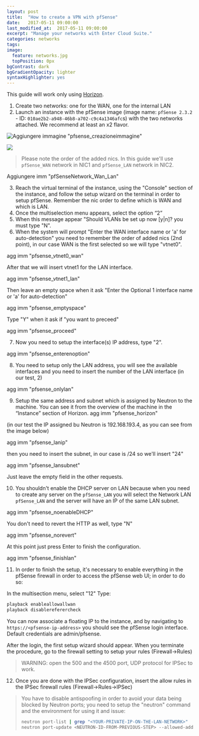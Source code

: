 ```yaml
---
layout: post
title:  "How to create a VPN with pfSense"
date:   2017-05-11 09:00:00
last_modified_at:  2017-05-11 09:00:00
excerpt: "Manage your networks with Enter Cloud Suite."
categories: networks
tags:
image:
  feature: networks.jpg
  topPosition: 0px
bgContrast: dark
bgGradientOpacity: lighter
syntaxHighlighter: yes
---
```


This guide will work only using [Horizon](https://horizon.entercloudsuite.com/).

1. Create two networks: one for the WAN, one for the internal LAN
2. Launch an instance with the pfSense image (image name: `pfSense 2.3.2` - ID: `010ae2b2-a948-46b8-a702-c9c4a1346afc`s) with the two networks attached. We recommend at least an x2 flavor.

![Aggiungere immagine "pfsense_creazioneimmagine"](/pfsense_creazioneimmagine.PNG)

<img class="responsive-guide-img" src="{{ site.baseurl_posts_img }}pfsense_creazioneimmagine.PNG">

> Please note the order of the added nics.
> In this guide we'll use `pfSense_WAN` network in NIC1 and `pfSense_LAN` network in NIC2.

Aggiungere imm "pfSenseNetwork_Wan_Lan"

3. Reach the virtual terminal of the instance, using the "Console" section of the instance, and follow the setup wizard on the terminal in order to setup pfSense. Remember the nic order to define which is WAN and which is LAN.
4. Once the multiselection menu appears, select the option “2”
5. When this message appear "Should VLANs be set up now [y|n]? you must type "N".
6. When the system will prompt "Enter the WAN interface name or 'a' for auto-detection" you need to remember the order of added nics (2nd point), in our case WAN is the first selected so we will type "vtnet0".

agg imm "pfsense_vtnet0_wan"

After that we will insert vtnet1 for the LAN interface.

agg imm "pfsense_vtnet1_lan"

Then leave an empty space when it ask "Enter the Optional 1 interface name or 'a' for auto-detection"

agg imm "pfsense_emptyspace"

Type "Y" when it ask if "you want to preceed"

agg imm "pfsense_proceed"

7. Now you need to setup the interface(s) IP address, type "2".

agg imm "pfsense_enterenoption"

8. You need to setup only the LAN address, you will see the available interfaces and you need to insert the number of the LAN interface (in our test, 2)

agg imm "pfsense_onlylan"

9. Setup the same address and subnet which is assigned by Neutron to the machine. You can see it from the overview of the machine in the “Instance” section of Horizon.
agg imm "pfsense_horizon"

(in our test the IP assigned bu Neutron is 192.168.193.4, as you can see from the image below)

agg imm "pfsense_lanip"

then you need to insert the subnet, in our case is /24 so we'll insert "24"

agg imm "pfsense_lansubnet"

Just leave the empty field in the other requests.

10. You shouldn't enable the DHCP server on LAN because when you need to create any server on the `pfSense_LAN` you will select the Network LAN `pfSense_LAN` and the server will have an IP of the same LAN subnet.

agg imm "pfsense_noenableDHCP"

You don't need to revert the HTTP as well, type "N"

agg imm "pfsense_norevert"

At this point just press Enter to finish the configuration.

agg imm "pfsense_finishlan"

11. In order to finish the setup, it's necessary to enable everything in the pfSense firewall in order to access the pfSense web UI; in order to do so:

In the multisection menu, select "12"
Type:
```bash
playback enableallowallwan
playback disablereferercheck
```
You can now associate a floating IP to the instance, and by navigating to `https://<pfsense-ip-address>` you should see the pfSense login interface. Default credentials are admin/pfsense.

After the login, the first setup wizard should appear. When you terminate the procedure, go to the firewall setting to setup your rules (Firewall->Rules)

> WARNING: open the 500 and the 4500 port, UDP protocol for IPSec to work.

12. Once you are done with the IPSec configuration, insert the allow rules in the IPSec firewall rules (Firewall->Rules->IPSec)

>  You have to disable antispoofing in order to avoid your data being blocked by Neutron ports; you need to setup the "neutron" command and the environment for using it and issue:
> ```bash
> neutron port-list | grep "<YOUR-PRIVATE-IP-ON-THE-LAN-NETWORK>"
> neutron port-update <NEUTRON-ID-FROM-PREVIOUS-STEP> --allowed-address-pairs type=dict list=true ip_address=0.0.0.0/1 ip_address=128.0.0.0/1
> ```